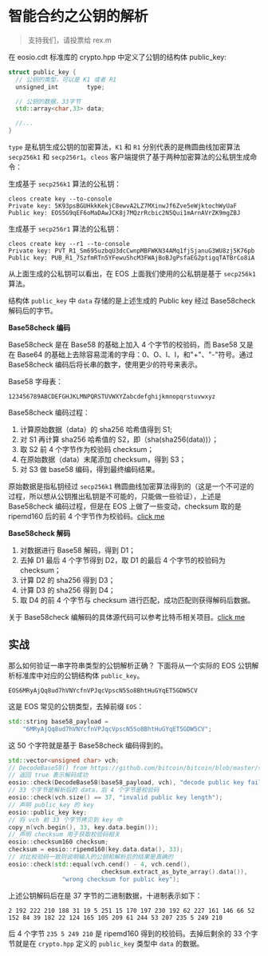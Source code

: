 # 智能合约之公钥的解析

> 支持我们，请投票给 rex.m

在 eosio.cdt 标准库的 crypto.hpp 中定义了公钥的结构体 public_key:

```c++
struct public_key {
  // 公钥的类型，可以是 K1 或者 R1
  unsigned_int        type;

  // 公钥的数据，33字节
  std::array<char,33> data;

  //...
}
```

`type` 是私钥生成公钥的加密算法，`K1` 和 `R1` 分别代表的是椭圆曲线加密算法 `secp256k1` 和 `secp256r1`。`cleos` 客户端提供了基于两种加密算法的公私钥生成命令：

生成基于 `secp256k1` 算法的公私钥：

```
cleos create key --to-console
Private key: 5K93psBGUHkkKekjC8ewvA2LZ7MXinwJf6Zve5eWjktochWyUaF
Public key: EOS5G9qEF6oMaDAwJCK8j7MQzrRcbic2N5Qui1mArnAVrZK9mgZBJ
```

生成基于 `secp256r1` 算法的公私钥：

```
cleos create key --r1 --to-console
Private key: PVT_R1_Sm695uzbqU3dcCwnpMBFWKN34AMq1fjSjanuG3WU8zj5K76pb
Public key: PUB_R1_7SzfmRTn5YFewuShcM3FWAjBoBJgPsfaEG2ptigqTATBrCo8iA
```

从上面生成的公私钥可以看出，在 EOS 上面我们使用的公私钥是基于 `secp256k1` 算法。

结构体 `public_key` 中 `data` 存储的是上述生成的 Public key 经过 Base58check 解码后的字节。

**Base58check 编码**

Base58check 是在 Base58 的基础上加入 4 个字节的校验码，而 Base58 又是在 Base64 的基础上去除容易混淆的字母：0、O、l、I，和"+"、"-"符号。通过 Base58check 编码后将长串的数字，使用更少的符号来表示。

Base58 字母表：

```
123456789ABCDEFGHJKLMNPQRSTUVWXYZabcdefghijkmnopqrstuvwxyz
```

Base58check 编码过程：

1. 计算原始数据（data）的 sha256 哈希值得到 S1;
2. 对 S1 再计算 sha256 哈希值的 S2，即（sha(sha256(data))）；
3. 取 S2 前 4 个字节作为校验码 checksum；
4. 在原始数据（data）末尾添加 checksum，得到 S3；
5. 对 S3 做 base58 编码，得到最终编码结果。

原始数据是指私钥经过 `secp256k1` 椭圆曲线加密算法得到的（这是一个不可逆的过程，所以想从公钥推出私钥是不可能的，只能做一些验证），上述是 Base58check 编码过程，但是在 EOS 上做了一些变动，checksum 取的是 ripemd160 后的前 4 个字节作为校验码。[click me](https://github.com/EOSIO/eosjs-ecc/blob/7ec577cad54e17da6168fdfb11ec2b09d6f0e7f0/src/key_utils.js#L191)

**Base58check 解码**

1. 对数据进行 Base58 解码，得到 D1；
2. 去掉 D1 最后 4 个字节得到 D2，取 D1 的最后 4 个字节的校验码为 checksum；
3. 计算 D2 的 sha256 得到 D3；
4. 计算 D3 的 sha256 得到 D4；
5. 取 D4 的前 4 个字节与 checksum 进行匹配，成功匹配则获得解码后数据。

关于 Base58check 编解码的具体源代码可以参考比特币相关项目。[click me](https://github.com/bitcoin/bitcoin/blob/master/src/base58.cpp)

## 实战

那么如何验证一串字符串类型的公钥解析正确？
下面将从一个实际的 EOS 公钥解析标准库中对应的公钥结构体 `public_key`。

```
EOS6MRyAjQq8ud7hVNYcfnVPJqcVpscN5So8BhtHuGYqET5GDW5CV
```

这是 EOS 常见的公钥类型，去掉前缀 `EOS`：

```c++
std::string base58_payload =
    "6MRyAjQq8ud7hVNYcfnVPJqcVpscN5So8BhtHuGYqET5GDW5CV";
```

这 50 个字符就是基于 Base58check 编码得到的。

```c++
std::vector<unsigned char> vch;
// DecodeBase58() from https://github.com/bitcoin/bitcoin/blob/master/src/base58.cpp,
// 返回 true 表示解码成功
eosio::check(DecodeBase58(base58_payload, vch), "decode public key failed");
// 33 个字节是解析后的 data，后 4 个字节是校验码
eosio::check(vch.size() == 37, "invalid public key length");
// 声明 public_key 的 key
eosio::public_key key;
// 将 vch 前 33 个字节拷贝到 key 中
copy_n(vch.begin(), 33, key.data.begin());
// 声明 checksum 用于获取校验码相关
eosio::checksum160 checksum;
checksum = eosio::ripemd160(key.data.data(), 33);
// 对比校验码一致则说明输入的公钥和解析后的结果是真确的
eosio::check(std::equal(vch.cend() - 4, vch.cend(),
                          checksum.extract_as_byte_array().data()),
               "wrong checksum for public key");
```

上述公钥解码后在是 37 字节的二进制数据，十进制表示如下：

```
2 192 222 210 188 31 19 5 251 15 170 197 230 192 62 227 161 146 66 52 152 84 39 182 22 124 165 105 209 61 244 53 207 235 5 249 210
```

后 4 个字节 `235 5 249 210` 是 ripemd160 得到的校验码。去掉后剩余的 33 个字节就是在 `crypto.hpp` 定义的 `public_key` 类型中 `data` 的数据。